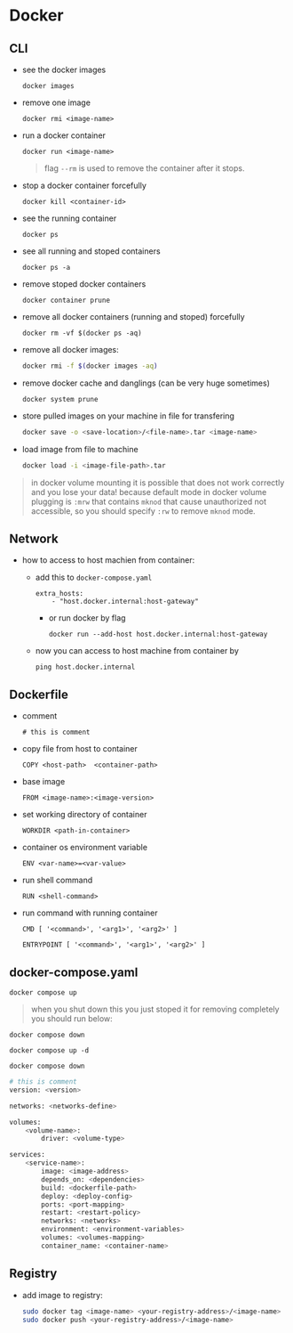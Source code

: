 # Docker

## CLI

- see the docker images

    ```shell
    docker images
    ```

- remove one image

    ```shell
    docker rmi <image-name>
    ```

- run a docker container

    ```shell
    docker run <image-name>
    ```

    > flag `--rm` is used to remove the container after it stops.

- stop a docker container forcefully

    ```shell
    docker kill <container-id>
    ```

- see the running container

    ```shell
    docker ps
    ```

- see all running and stoped containers

    ```shell
    docker ps -a
    ```

- remove stoped docker containers

    ```shell
    docker container prune
    ```

- remove all docker containers (running and stoped) forcefully

    ```shell
    docker rm -vf $(docker ps -aq)
    ```

- remove all docker images:

    ```bash
    docker rmi -f $(docker images -aq)
    ```

- remove docker cache and danglings (can be very huge sometimes)

    ```shell
    docker system prune
    ```

- store pulled images on your machine in file for transfering

    ```bash
    docker save -o <save-location>/<file-name>.tar <image-name>
    ```

- load image from file to machine

    ```bash
    docker load -i <image-file-path>.tar
    ```

> in docker volume mounting it is possible that
> does not work correctly and you lose your data!
> because default mode in docker volume plugging
> is `:mrw` that contains `mknod` that cause unauthorized not accessible,
> so you should specify `:rw` to remove `mknod` mode.

## Network

- how to access to host machien from container:

  - add this to `docker-compose.yaml`

    ```shell
    extra_hosts:
        - "host.docker.internal:host-gateway"
    ```

    - or run docker by flag

        ```shell
        docker run --add-host host.docker.internal:host-gateway
        ```

  - now you can access to host machine from container by

    ```shell
    ping host.docker.internal
    ```

## Dockerfile

- comment

    ```shell
    # this is comment
    ```

- copy file from host to container

    ```shell
    COPY <host-path>  <container-path>
    ```

- base image

    ```shell
    FROM <image-name>:<image-version>
    ```

- set working directory of container

    ```shell
    WORKDIR <path-in-container>
    ```

- container os environment variable

    ```shell
    ENV <var-name>=<var-value>
    ```

- run shell command

    ```shell
    RUN <shell-command>
    ```

- run command with running container

    ```shell
    CMD [ '<command>', '<arg1>', '<arg2>' ]
    ```

    ```shell
    ENTRYPOINT [ '<command>', '<arg1>', '<arg2>' ]
    ```

## docker-compose.yaml

```shell
docker compose up
```

> when you shut down this you just stoped it
> for removing completely you should run below:

```shell
docker compose down
```

```shell
docker compose up -d
```

```shell
docker compose down
```

```sh
# this is comment
version: <version>

networks: <networks-define>

volumes:
    <volume-name>:
        driver: <volume-type>

services:
    <service-name>:
        image: <image-address>
        depends_on: <dependencies>
        build: <dockerfile-path>
        deploy: <deploy-config>
        ports: <port-mapping>
        restart: <restart-policy>
        networks: <networks>
        environment: <environment-variables>
        volumes: <volumes-mapping>
        container_name: <container-name>

```

## Registry

- add image to registry:

    ```bash
    sudo docker tag <image-name> <your-registry-address>/<image-name>
    sudo docker push <your-registry-address>/<image-name>
    ```
